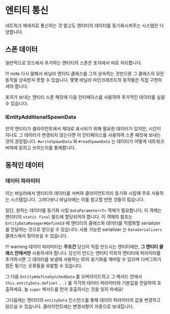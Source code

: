 엔티티 통신
========

네트워크 메세지로 통신하는 것 말고도 엔티티의 데이터를 동기화시켜주는 시스템은 다양합니다.

스폰 데이터
----------

일반적으로 모드에서 추가하는 엔티티의 스폰은 포지에서 따로 처리합니다.

!!! note
    다시 말해서 바닐라 엔티티 클래스를 그저 상속하는 것만으론 그 클래스의 모든 동작을 상속받지 못할 수 있습니다. 몇몇 바닐라 마인크래프트의 동작들은 직접 구현하셔야 합니다.

포지가 보내는 엔티티 스폰 패킷에 다음 인터페이스를 사용하여 추가적인 데이터를 실을 수 있습니다.

### IEntityAdditionalSpawnData

만약 엔티티가 클라이언트에서 제대로 표시되기 위해 필요한 데이터가 있지만, 시간이 지나도 그 데이터가 변경되지 않는다면 이 인터페이스를 사용하여 스폰 패킷에 보내는 것이 권장됩니다. `#writeSpawnData` 와 `#readSpawnData` 는 데이터가 어떻게 네트워크 버퍼에 읽히고 쓰이는지를 통제합니다.

동적인 데이터
------------

### 데이터 파라미터

이는 바닐라에서 엔티티의 데이터를 서버와 클라이언트끼리 동기화 시킬때 주로 사용하는 시스템입니다. 그러다보니 바닐라에는 이를 참고할 만한 것들이 많습니다.

일단, 원하는 데이터를 동기화 시킬 `DataParameter<T>` 객체가 필요합니다. 이 객체는 엔티티의 `static final` 필드에 할당되어야 합니다. 이 객체의 참조는 `EntityDataManager#defineId` 에 엔티티의 클래스와 데이터를 직렬화할 serializer 를 전달하는 것으로 얻으실 수 있습니다. 사용 가능한 serializer 는 `DataSerializers` 클래스에서 찾아보실 수 있습니다.

!!! warning
    데이터 파라미터는 __무조건__ 당신이 직접 만드시는 엔티티에만, __그 엔티티 클래스 안에서만__ 사용하셔야 합니다.
    당신이 만드는 엔티티 이외의 엔티티에 파라미터를 추가하시면 그 데이터를 보낼때 사용하는 ID의 동기화를 깨버릴 수 있으며 디버그하기 힘든 튕기는 오류들을 유발할 수 있습니다.

그 다음 `Entity#defineSynchedData` 를 오버라이드하고 그 메서드 안에서 `this.entityData.define(...)` 를 각각의 데이터 파라미터와 기본값을 전달하여 호출하세요. 늘 `super` 메서드를 먼저 호출하시는 것을 잊지 마세요!

그다음에는 엔티티의 `entityData` 인스턴스를 통해 데이터 파라미터의 값을 변경하고 읽으실 수 있습니다. 클라이언트에는 변경사항이 자동으로 보내집니다.
